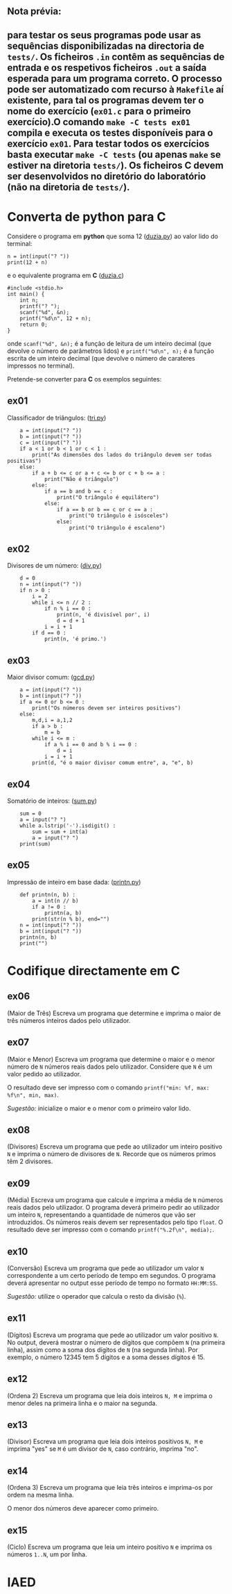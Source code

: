 ## Nota prévia:
para testar os seus programas pode usar as sequências disponibilizadas na directoria de `tests/`. Os ficheiros `.in` contêm as sequências de entrada e os respetivos ficheiros `.out` a saída esperada para um programa correto.
O processo pode ser automatizado com recurso à `Makefile` aí existente, para tal os programas devem ter o nome do exercício (`ex01.c` para o primeiro exercício).O comando `make -C tests ex01` compila e executa os testes disponíveis para o exercício `ex01`.
Para testar todos os exercícios basta executar `make -C tests` (ou apenas `make` se estiver na diretoria `tests/`). Os ficheiros __C__ devem ser desenvolvidos no diretório do laboratório (não na diretoria de `tests/`).
---

# Converta de python para C

Considere o programa em **python** que soma 12 ([duzia.py](duzia.py)) ao valor lido do terminal:
```
n = int(input("? "))
print(12 + n)
```
e o equivalente programa em **C** ([duzia.c](duzia.c))
```
#include <stdio.h>
int main() {
    int n;
    printf("? ");
    scanf("%d", &n);
    printf("%d\n", 12 + n);
    return 0;
}
```
onde `scanf("%d", &n);` é a função de leitura de um inteiro decimal (que devolve o número de parâmetros lidos) e `printf("%d\n", n);` é a função escrita de um inteiro decimal (que devolve o número de carateres impressos no terminal).

Pretende-se converter para **C** os exemplos seguintes:

## ex01
Classificador de triângulos: ([tri.py](tri.py))
```
    a = int(input("? "))
    b = int(input("? "))
    c = int(input("? "))
    if a < 1 or b < 1 or c < 1 :
        print("As dimensões dos lados do triângulo devem ser todas positivas")
    else:
        if a + b <= c or a + c <= b or c + b <= a :
            print("Não é triângulo")
        else:
            if a == b and b == c :
                print("O triângulo é equilátero")
            else:
                if a == b or b == c or c == a :
                    print("O triângulo é isósceles")
                else:
                    print("O triângulo é escaleno")
```

## ex02
Divisores de um número: ([div.py](div.py))
```
    d = 0
    n = int(input("? "))
    if n > 0 :
        i = 2
        while i <= n // 2 :
            if n % i == 0 :
                print(n, 'é divisível por', i)
                d = d + 1
            i = i + 1
        if d == 0 :
            print(n, 'é primo.')
```

## ex03
Maior divisor comum: ([gcd.py](gcd.py))
```
    a = int(input("? "))
    b = int(input("? "))
    if a <= 0 or b <= 0 :
        print("Os números devem ser inteiros positivos")
    else:
        m,d,i = a,1,2
        if a > b :
            m = b
        while i <= m :
            if a % i == 0 and b % i == 0 :
                d = i
            i = i + 1
        print(d, "é o maior divisor comum entre", a, "e", b)
```

## ex04
Somatório de inteiros: ([sum.py](sum.py))
```
    sum = 0
    a = input("? ")
    while a.lstrip('-').isdigit() :
        sum = sum + int(a)
        a = input("? ")
    print(sum)
```

## ex05
Impressão de inteiro em base dada: ([printn.py](printn.py))
```
    def printn(n, b) :
        a = int(n // b)
        if a != 0 :
            printn(a, b)
        print(str(n % b), end="")
    n = int(input("? "))
    b = int(input("? "))
    printn(n, b)
    print("")
```

# Codifique directamente em C
## ex06

(Maior de Três) Escreva um programa que determine e imprima o maior de três números inteiros dados pelo utilizador.

## ex07

(Maior e Menor) Escreva um programa que determine o maior e o menor número de `N` números reais dados pelo utilizador. Considere que `N` é um valor pedido ao utilizador.

O resultado deve ser impresso com o comando `printf("min: %f, max: %f\n", min, max)`.

*Sugestão:* inicialize o maior e o menor com o primeiro valor lido.

## ex08

(Divisores) Escreva um programa que pede ao utilizador um inteiro positivo `N` e imprima o número de divisores de `N`. Recorde que os números primos têm 2 divisores.

## ex09

(Média) Escreva um programa que calcule e imprima a média de `N` números reais dados pelo
utilizador.  O programa deverá primeiro pedir ao utilizador um inteiro `N`, representando
a quantidade de números que vão ser introduzidos. Os números reais devem ser representados
pelo tipo `float`. O resultado deve ser impresso com o comando `printf("%.2f\n", media);`.

## ex10

(Conversão) Escreva um programa que pede ao utilizador um valor `N` correspondente a um certo período de tempo em segundos. O programa deverá apresentar no output esse período de tempo no formato `HH:MM:SS`.

*Sugestão:* utilize o operador que calcula o resto da divisão (`%`).

## ex11

(Dígitos) Escreva um programa que pede ao utilizador um valor positivo `N`. No output, deverá mostrar o número de dígitos que compõem `N` (na primeira linha), assim como a soma dos dígitos de `N` (na segunda linha). Por exemplo, o número 12345 tem 5 dígitos e a soma desses dígitos é 15.

## ex12

(Ordena 2) Escreva um programa que leia dois inteiros `N, M` e imprima o menor deles
na primeira linha e o maior na segunda.

## ex13

(Divisor) Escreva um programa que leia dois inteiros positivos `N, M` e imprima "yes"
se `M` é um divisor de `N`, caso contrário, imprima "no".

## ex14

(Ordena 3) Escreva um programa que leia três inteiros e imprima-os por ordem na mesma linha.

O menor dos números deve aparecer como primeiro.

## ex15

(Ciclo) Escreva um programa que leia um inteiro positivo `N` e imprima os números `1..N`, um por linha.

# IAED
